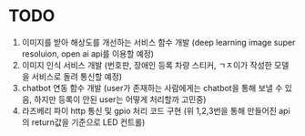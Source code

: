 # TODO <br>
1. 이미지를 받아 해상도를 개선하는 서비스 함수 개발 (deep learning image super resoluion, open ai api를 이용할 예정) <br>
2. 이미지 인식 서비스 개발 (번호판, 장애인 등록 차량 스티커, ㄱㅈ이가 작성한 모델을 서비스로 돌려 통신할 예정) <br>
3. chatbot 연동 함수 개발 (user가 존재하는 사람에게는 chatbot을 통해 보낼 수 있음, 하지만 등록이 안된 user는 어떻게 처리할까 고민중)
4. 라즈베리 파이 http 통신 및 gpio 처리 코드 구현 (위 1,2,3번을 통해 만들어진 api의 return값을 기준으로 LED 컨트롤)
